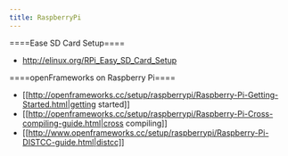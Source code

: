 ```yaml
---
title: RaspberryPi
---
```


====Ease SD Card Setup====
* http://elinux.org/RPi_Easy_SD_Card_Setup

====openFrameworks on Raspberry Pi====
* [[http://openframeworks.cc/setup/raspberrypi/Raspberry-Pi-Getting-Started.html|getting started]]
* [[http://openframeworks.cc/setup/raspberrypi/Raspberry-Pi-Cross-compiling-guide.html|cross compiling]]
* [[http://www.openframeworks.cc/setup/raspberrypi/Raspberry-Pi-DISTCC-guide.html|distcc]]
